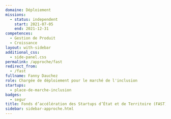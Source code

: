 ```yaml
---
domaine: Déploiement
missions:
  - status: independent
    start: 2021-07-05
    end: 2021-12-31
competences:
  - Gestion de Produit
  - Croissance
layout: with-sidebar
additional_css:
  - side-panel.css
permalink: /approche/fast
redirect_from:
  - /fast
fullname: Fanny Dauchez
role: Chargée de déploiement pour le marché de l'inclusion
startups:
  - place-de-marche-inclusion
badges:
  - segur
title: Fonds d’accélération des Startups d’État et de Territoire (FAST)
sidebar: sidebar-approche.html
---
```

